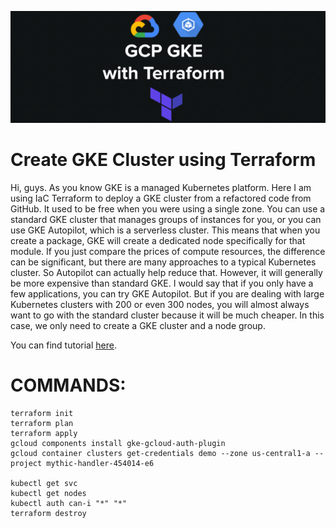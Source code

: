 ![alt text](image.png)
# Create GKE Cluster using Terraform
Hi, guys. As you know GKE is a managed Kubernetes platform. Here I am using IaC Terraform to deploy a GKE cluster from a refactored code from GitHub. It used to be free when you were using a single zone. You can use a standard GKE cluster that manages groups of instances for you, or you can use GKE Autopilot, which is a serverless cluster. This means that when you create a package, GKE will create a dedicated node specifically for that module.
If you just compare the prices of compute resources, the difference can be significant, but there are many approaches to a typical Kubernetes cluster. So Autopilot can actually help reduce that. However, it will generally be more expensive than standard GKE. I would say that if you only have a few applications, you can try GKE Autopilot. But if you are dealing with large Kubernetes clusters with 200 or even 300 nodes, you will almost always want to go with the standard cluster because it will be much cheaper. In this case, we only need to create a GKE cluster and a node group.

You can find tutorial [here](https://www.youtube.com/watch?v=P0FuqXlS_ow&ab_channel=DevOps).

# COMMANDS:
```
terraform init
terraform plan
terraform apply
gcloud components install gke-gcloud-auth-plugin
gcloud container clusters get-credentials demo --zone us-central1-a --project mythic-handler-454014-e6

kubectl get svc
kubectl get nodes
kubectl auth can-i "*" "*"
terraform destroy
```